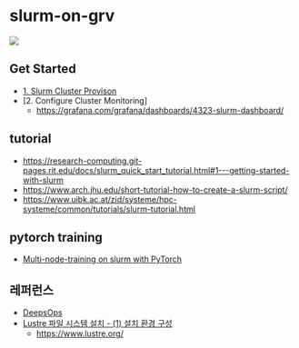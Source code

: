 # slurm-on-grv

![](https://github.com/gnosia93/slurm-on-grv/blob/main/tutorial/images/slurm-ws-arch.png)




## Get Started ##

* [1. Slurm Cluster Provison](https://github.com/gnosia93/slurm-on-grv/blob/main/tutorial/1.provison.md)
* [2. Configure Cluster Monitoring]
   - https://grafana.com/grafana/dashboards/4323-slurm-dashboard/


## tutorial ##  
* https://research-computing.git-pages.rit.edu/docs/slurm_quick_start_tutorial.html#1---getting-started-with-slurm
* https://www.arch.jhu.edu/short-tutorial-how-to-create-a-slurm-script/
* https://www.uibk.ac.at/zid/systeme/hpc-systeme/common/tutorials/slurm-tutorial.html


## pytorch training ##

* [Multi-node-training on slurm with PyTorch](https://gist.github.com/TengdaHan/1dd10d335c7ca6f13810fff41e809904)


## 레퍼런스 ##

* [DeepsOps](https://www.itmaya.co.kr/wboard/view.php?wb=tech&idx=23)
* [Lustre 파일 시스템 설치 - (1) 설치 환경 구성](https://cjy2181.tistory.com/3)
  * https://www.lustre.org/

